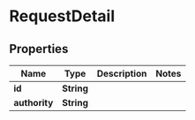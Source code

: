 
# RequestDetail

## Properties
Name | Type | Description | Notes
------------ | ------------- | ------------- | -------------
**id** | **String** |  | 
**authority** | **String** |  | 



